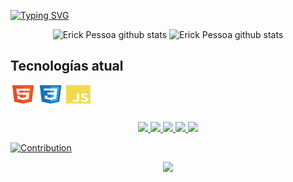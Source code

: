 
<!-- INFORMAÇÕES AUTOMATICAS-->
[![Typing SVG](https://readme-typing-svg.herokuapp.com/?color=808080&size=35&center=true&vCenter=true&width=1000&lines=Olá,+meu+nome+é+Erick+Pessoa;Tenho+27+anos;Moro+em+João+Pessoa,+PB;Formado+em+Análise+e+Desenvolvimento+de+Sistema;Bem+Vindo!!+:%29)](https://git.io/typing-svg)


<!-- INFORMAÇÕES DAS MINHAS SKILL(HABILIDADES)-->
<div align="center">  
  <img width="49%" height="195px" src="https://github-readme-stats.vercel.app/api?username=erick-pessoa&theme=radical&show_icons=true&icon_color=F8F8FF&text_color=F8F8FF" alt="Erick Pessoa github stats" /> 
  
<img width="41%" height="195px" src="https://github-readme-stats.vercel.app/api/top-langs/?username=erick-pessoa&layout=compact&show_icons=true&theme=radical" alt="Erick Pessoa github stats"/>
</div>

## Tecnologías atual
<div align="left"> 
<img align="center" alt="Rafa-HTML" height="30" width="40" src="https://raw.githubusercontent.com/devicons/devicon/master/icons/html5/html5-original.svg">
<img align="center" alt="erick-pessoa" height="30" width="40" src="https://raw.githubusercontent.com/devicons/devicon/master/icons/css3/css3-original.svg">    
<img align="center" alt="erick-pessoa" height="30" width="40" src="https://raw.githubusercontent.com/devicons/devicon/master/icons/javascript/javascript-plain.svg">
</div>

##

<!-- REDES SOCIAIS-->
<div align="center">  
<a href="https://www.instagram.com/erickpessoapinto/" target="_blank"><img src="https://img.shields.io/badge/-Instagram-%23E4405F?style=for-the-badge&logo=instagram&logoColor=white"</a>
<a href="https://api.whatsapp.com/send?phone=5583998824820" target="_blank"><img src="https://img.shields.io/badge/-Whatsapp-34af23?style=for-the-badge&logo=Whatsapp&logoColor=white"</a>
<a href="https://discord.gg/3JpETVWP" target="_blank"><img src="https://img.shields.io/badge/-Discord-7289da?style=for-the-badge&logo=Discord&logoColor=white"</a> 
<a href="https://www.linkedin.com/in/erickpessoapinto/" target="_blank"><img src="https://img.shields.io/badge/-Linkedin-0e76a8?style=for-the-badge&logo=Linkedin&logoColor=white"</a>
<a href="erick.pessoa.2014@hotmail.com" target="_blank"><img src="https://img.shields.io/badge/-Gmail-000000?style=for-the-badge&logo=Gmail&logoColor=white"</a>
</div>

  
<!-- GRÁFICO DOS COMMITS-->
![Contribution](https://activity-graph.herokuapp.com/graph?username=erick-pessoa&theme=gotham&hide_border=true&area=true)


<!-- TROFÉU-->
<p align="center">
  <img src="https://github-profile-trophy.vercel.app/?username=erick-pessoa&theme=dracula&row=2&no-bg=true&column=3&margin-w=15&margin-h=15" />
</p>

